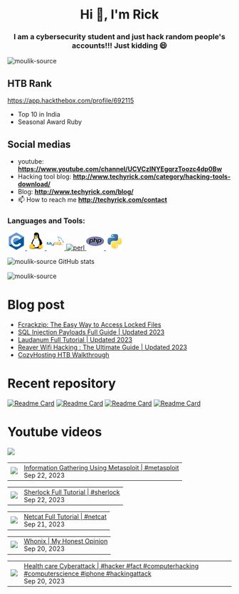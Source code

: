 <h1 align="center">Hi 👋, I'm Rick</h1>
<h3 align="center">I am a cybersecurity student and just hack random people's accounts!!! Just kidding 😄</h3>

<p align="left"> <img src="https://komarev.com/ghpvc/?username=moulik-source&label=Profile%20views&color=0e75b6&style=flat" alt="moulik-source" /> </p> 

## HTB Rank

https://app.hackthebox.com/profile/692115
- Top 10 in India
- Seasonal Award Ruby

## Social medias
- youtube: **https://www.youtube.com/channel/UCVCzINYEgqrzToozc4dp0Bw**
- Hacking tool blog: **http://www.techyrick.com/category/hacking-tools-download/**
- Blog: **http://www.techyrick.com/blog/**
- 📫 How to reach me **http://techyrick.com/contact**


<h3 align="left">Languages and Tools:</h3>
<p align="left"> <a href="https://www.cprogramming.com/" target="_blank"> <img src="https://raw.githubusercontent.com/devicons/devicon/master/icons/c/c-original.svg" alt="c" width="40" height="40"/> </a> <a href="https://www.linux.org/" target="_blank"> <img src="https://raw.githubusercontent.com/devicons/devicon/master/icons/linux/linux-original.svg" alt="linux" width="40" height="40"/> </a> <a href="https://www.mysql.com/" target="_blank"> <img src="https://raw.githubusercontent.com/devicons/devicon/master/icons/mysql/mysql-original-wordmark.svg" alt="mysql" width="40" height="40"/> </a> <a href="https://www.perl.org/" target="_blank"> <img src="https://api.iconify.design/logos-perl.svg" alt="perl" width="40" height="40"/> </a> <a href="https://www.php.net" target="_blank"> <img src="https://raw.githubusercontent.com/devicons/devicon/master/icons/php/php-original.svg" alt="php" width="40" height="40"/> </a> <a href="https://www.python.org" target="_blank"> <img src="https://raw.githubusercontent.com/devicons/devicon/master/icons/python/python-original.svg" alt="python" width="40" height="40"/> </a> </p>



![moulik-source GitHub stats](https://github-readme-stats.vercel.app/api?username=moulik-source&show_icons=true&theme=vision-friendly-dark)

<p><img align="center" src="https://github-readme-streak-stats.herokuapp.com/?user=moulik-source&theme=vision-friendly-dark" alt="moulik-source" /></p>

# Blog post
<!-- BLOG-POST-LIST:START -->
- [Fcrackzip: The Easy Way to Access Locked Files](https://techyrick.com/fcrackzip-full-tutorial/)
- [SQL Injection Payloads Full Guide | Updated 2023](https://techyrick.com/sql-injection-payload-tutorial/)
- [Laudanum Full Tutorial | Updated 2023](https://techyrick.com/laudanum-full-tutorial/)
- [Reaver Wifi Hacking : The Ultimate Guide | Updated 2023](https://techyrick.com/reaver-full-tutorial/)
- [CozyHosting HTB Walkthrough](https://techyrick.com/cozyhosting-htb-walkthrough/)
<!-- BLOG-POST-LIST:END -->

# Recent repository 

[![Readme Card](https://github-readme-stats.vercel.app/api/pin/?username=moulik-source&repo=ddos&theme=outrun)](https://github.com/moulik-source/ddos) 
[![Readme Card](https://github-readme-stats.vercel.app/api/pin/?username=moulik-source&repo=port-scan&theme=outrun)](https://github.com/moulik-source/port-scan)
[![Readme Card](https://github-readme-stats.vercel.app/api/pin/?username=moulik-source&repo=moulik-source&theme=outrun)](https://github.com/moulik-source/moulik-source)
[![Readme Card](https://github-readme-stats.vercel.app/api/pin/?username=moulik-source&repo=hashmo&theme=outrun)](https://github.com/moulik-source/hashmo)

# Youtube videos

[<img src="https://img.shields.io/badge/-Subscribe-red?style=for-the-badge&logo=youtube&logoColor=white"/>](https://www.youtube.com/channel/UCVHmOOAGNcLK5k0i7G1gTrQ)

<!-- YOUTUBE:START --><table><tr><td><a href="https://www.youtube.com/watch?v=3hNeIv7JjqA"><img width="140px" src="https://i.ytimg.com/vi/3hNeIv7JjqA/mqdefault.jpg"></a></td>
<td><a href="https://www.youtube.com/watch?v=3hNeIv7JjqA">Information Gathering Using Metasploit | #metasploit</a><br/>Sep 22, 2023</td></tr></table>
<table><tr><td><a href="https://www.youtube.com/watch?v=Ezkgkrc-mzE"><img width="140px" src="https://i.ytimg.com/vi/Ezkgkrc-mzE/mqdefault.jpg"></a></td>
<td><a href="https://www.youtube.com/watch?v=Ezkgkrc-mzE">Sherlock Full Tutorial | #sherlock</a><br/>Sep 22, 2023</td></tr></table>
<table><tr><td><a href="https://www.youtube.com/watch?v=jl8blg4Z7tg"><img width="140px" src="https://i.ytimg.com/vi/jl8blg4Z7tg/mqdefault.jpg"></a></td>
<td><a href="https://www.youtube.com/watch?v=jl8blg4Z7tg">Netcat Full Tutorial | #netcat</a><br/>Sep 21, 2023</td></tr></table>
<table><tr><td><a href="https://www.youtube.com/watch?v=rn6UR5OLYz4"><img width="140px" src="https://i.ytimg.com/vi/rn6UR5OLYz4/mqdefault.jpg"></a></td>
<td><a href="https://www.youtube.com/watch?v=rn6UR5OLYz4">Whonix | My Honest Opinion</a><br/>Sep 20, 2023</td></tr></table>
<table><tr><td><a href="https://www.youtube.com/watch?v=cE6CbDHnz4U"><img width="140px" src="https://i.ytimg.com/vi/cE6CbDHnz4U/mqdefault.jpg"></a></td>
<td><a href="https://www.youtube.com/watch?v=cE6CbDHnz4U">Health care Cyberattack |  #hacker #fact #computerhacking #computerscience #iphone #hackingattack</a><br/>Sep 20, 2023</td></tr></table>
<!-- YOUTUBE:END -->

